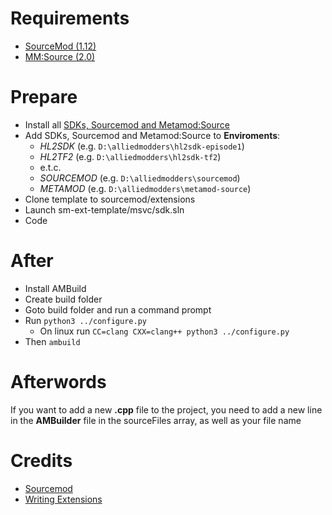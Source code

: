 # Requirements
- [SourceMod (1.12)](https://www.sourcemod.net/)
- [MM:Source (2.0)](https://www.sourcemm.net/)

# Prepare
 - Install all [SDKs, Sourcemod and Metamod:Source](https://wiki.alliedmods.net/Building_SourceMod#Downloading_Source_and_Dependencies)
 - Add SDKs, Sourcemod and Metamod:Source to **Enviroments**:
    - *HL2SDK* (e.g. `D:\alliedmodders\hl2sdk-episode1`)
    - *HL2TF2* (e.g. `D:\alliedmodders\hl2sdk-tf2`)
    - e.t.c.
    - *SOURCEMOD* (e.g. `D:\alliedmodders\sourcemod`)
    - *METAMOD* (e.g. `D:\alliedmodders\metamod-source`)
 - Clone template to sourcemod/extensions 
 - Launch sm-ext-template/msvc/sdk.sln
 - Code

# After
 - Install AMBuild
 - Create build folder
 - Goto build folder and run a command prompt
 - Run `python3 ../configure.py`
   - On linux run `CC=clang CXX=clang++ python3 ../configure.py` 
 - Then `ambuild`

# Afterwords
If you want to add a new **.cpp** file to the project, you need to add a new line in the **AMBuilder** file in the sourceFiles array, as well as your file name

# Credits
 - [Sourcemod](https://github.com/alliedmodders/sourcemod/)
 - [Writing Extensions](https://wiki.alliedmods.net/Writing_Extensions)